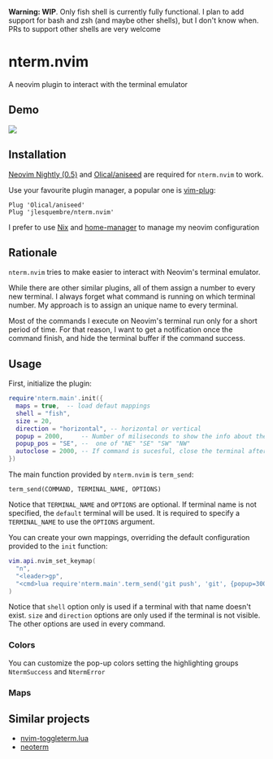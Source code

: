 **Warning: WIP**. Only fish shell is currently fully functional. I plan to add
support for bash and zsh (and maybe other shells), but I don't know when. PRs to
support other shells are very welcome

# nterm.nvim

A neovim plugin to interact with the terminal emulator

## Demo

[![](http://img.youtube.com/vi/FdX5683TO1Y/0.jpg)](http://www.youtube.com/watch?v=FdX5683TO1Y)

## Installation

[Neovim Nightly (0.5)](https://github.com/neovim/neovim/releases/tag/nightly)
and [Olical/aniseed](https://github.com/Olical/aniseed) are required for
`nterm.nvim` to work.

Use your favourite plugin manager, a popular one is
[vim-plug](https://github.com/junegunn/vim-plug):

```
Plug 'Olical/aniseed'
Plug 'jlesquembre/nterm.nvim'
```

I prefer to use [Nix](https://nixos.org/) and
[home-manager](https://github.com/nix-community/home-manager) to manage my
neovim configuration

## Rationale

`nterm.nvim` tries to make easier to interact with Neovim's terminal emulator.

While there are other similar plugins, all of them assign a number to every new
terminal. I always forget what command is running on which terminal number. My
approach is to assign an unique name to every terminal.

Most of the commands I execute on Neovim's terminal run only for a short period
of time. For that reason, I want to get a notification once the command finish,
and hide the terminal buffer if the command success.

## Usage

First, initialize the plugin:

```lua
require'nterm.main'.init({
  maps = true,  -- load defaut mappings
  shell = "fish",
  size = 20,
  direction = "horizontal", -- horizontal or vertical
  popup = 2000,     -- Number of miliseconds to show the info about the commmand. 0 to dissable
  popup_pos = "SE", --  one of "NE" "SE" "SW" "NW"
  autoclose = 2000, -- If command is sucesful, close the terminal after that number of miliseconds. 0 to disable
})
```

The main function provided by `nterm.nvim` is `term_send`:

`term_send(COMMAND, TERMINAL_NAME, OPTIONS)`

Notice that `TERMINAL_NAME` and `OPTIONS` are optional. If terminal name is not
specified, the `default` terminal will be used. It is required to specify a
`TERMINAL_NAME` to use the `OPTIONS` argument.

You can create your own mappings, overriding the default configuration provided
to the `init` function:

```lua
vim.api.nvim_set_keymap(
  "n",
  "<leader>gp",
  "<cmd>lua require'nterm.main'.term_send('git push', 'git', {popup=3000, popup_pos="NE", autoclose=0})<cr>"
)
```

Notice that `shell` option only is used if a terminal with that name doesn't
exist. `size` and `direction` options are only used if the terminal is not
visible. The other options are used in every command.

### Colors

You can customize the pop-up colors setting the highlighting groups
`NtermSuccess` and `NtermError`

### Maps

## Similar projects

- [nvim-toggleterm.lua](https://github.com/akinsho/nvim-toggleterm.lua)
- [neoterm](https://github.com/kassio/neoterm)
